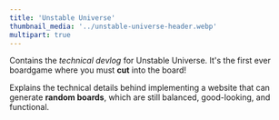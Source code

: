 ```yaml
---
title: 'Unstable Universe'
thumbnail_media: '../unstable-universe-header.webp'
multipart: true
---
```


Contains the _technical devlog_ for Unstable Universe. It's the first ever boardgame where you must **cut** into the board! 

Explains the technical details behind implementing a website that can generate **random boards**, which are still balanced, good-looking, and functional.